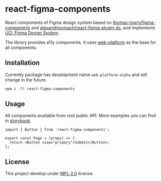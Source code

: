# react-figma-components

React components of Figma design system based on [thomas-lowry/figma-components](https://github.com/thomas-lowry/figma-components) and [alexandrtovmach/react-figma-plugin-ds](https://github.com/alexandrtovmach/react-figma-plugin-ds), and implements [UI2: Figma Design System](https://www.figma.com/community/file/768283795272784978).

The library provides a11y components. It uses [web-platform](https://github.com/bem/web-platform) as the base for all components.

## Installation

Currently package has development name `web-platform-alpha` and will change in the future.

```sh
npm i -PE react-figma-components
```

## Usage

All components available from root public API. More examples you can find in [storybook](nnigmat.github.io/react-figma-components).

```tsx
import { Button } from 'react-figma-components';

export const Page = (props) => {
  return <Button view="primary">Submit</Button>;
};
```

[npm]: https://www.npmjs.com/package/react-figma-components
[storybook]: https://nnigmat.github.io/react-figma-components

## License

This project develop under [MPL-2.0](./LICENSE) license.
